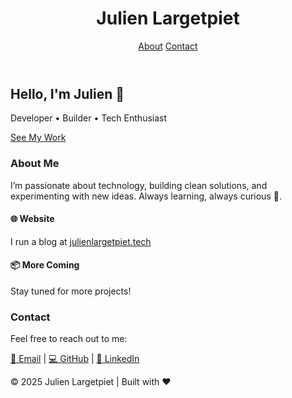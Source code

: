  <header>
    <h1>Julien Largetpiet</h1>
    <nav>
      <a href="#about">About</a>
      <a href="#contact">Contact</a>
    </nav>
  </header>

  <section class="hero">
    <div class="hero-content">
      <h2>Hello, I'm Julien 👋</h2>
      <p>Developer • Builder • Tech Enthusiast</p>
      <a href="#projects" class="btn">See My Work</a>
    </div>
  </section>

  <section id="about">
    <h3>About Me</h3>
    <p>
      I’m passionate about technology, building clean solutions, and experimenting with new ideas.  
      Always learning, always curious 🚀.
    </p>
  </section>

  <section id="projects">
    <div class="projects">
      <div class="card">
        <h4>🌐 Website</h4>
        <p>I run a blog at <a href="https://julienlargetpiet.tech">julienlargetpiet.tech</a></p>
      </div>
      <div class="card">
      </div>
      <div class="card">
        <h4>📦 More Coming</h4>
        <p>Stay tuned for more projects!</p>
      </div>
    </div>
  </section>

  <section id="contact">
    <h3>Contact</h3>
    <p>Feel free to reach out to me:</p>
    <p>
      <a href="mailto:julien@example.com">📧 Email</a> |
      <a href="https://github.com/julienlargetpiet" target="_blank">💻 GitHub</a> |
      <a href="https://www.linkedin.com/in/YOUR-LINK" target="_blank">🔗 LinkedIn</a>
    </p>
  </section>

  <footer>
    <p>© 2025 Julien Largetpiet | Built with ❤️</p>
  </footer>


